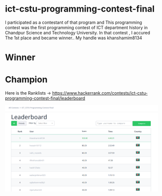 # ict-cstu-programming-contest-final 

I participated as a contestant of that program and This programming contest was the first programming contest of ICT department history in Chandpur Science and Technology University.
In that contest , I accured The 1st place and became winner.. My handle was khanshamim8134

# Winner
# Champion

Here is the Ranklists -> https://www.hackerrank.com/contests/ict-cstu-programming-contest-final/leaderboard

![image alt](https://github.com/khanshamim8134/Champion-Programming-Contest-/blob/main/Screenshot%202025-05-21%20084056.png)

